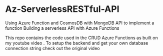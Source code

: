 # Az-ServerlessRESTful-API
Using Azure Function and CosmosDB with MongoDB API to implement a function
Building a serverless API with Azure Functions

This repo contains the code used in the CRUD Azure Functions as built on my youtube video . To setup the backend and get your own database connection string check out the original video
